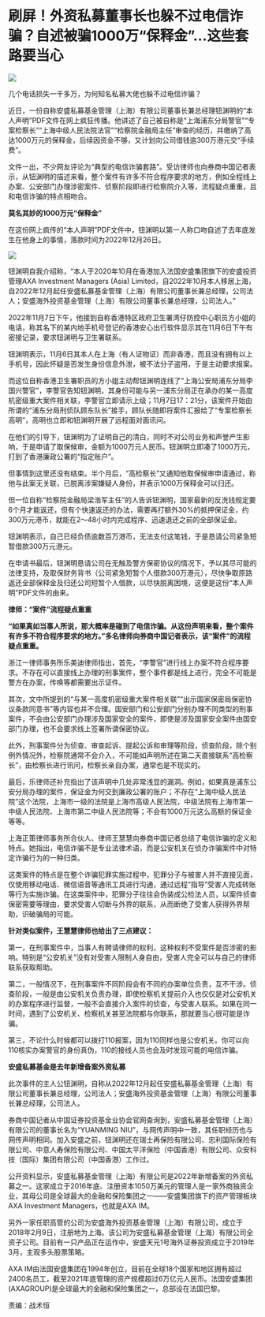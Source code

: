 # 刷屏！外资私募董事长也躲不过电信诈骗？自述被骗1000万“保释金”…这些套路要当心

![](https://inews.gtimg.com/news_bt/OMSo_NoJt9a-bPEBdyqyyIEg8zTjRGxWJDfVcC9AfMTJQAA/1000)

几个电话损失一千多万，为何知名私募大佬也躲不过电信诈骗？

近日，一份自称安盛私募基金管理（上海）有限公司董事长兼总经理钮渊明的“本人声明”PDF文件在网上疯狂传播。他讲述了自己被自称是“上海浦东分局警官”“专案检察长”“上海中级人民法院法官”“检察院金融局主任”审查的经历，并缴纳了高达1000万元的保释金，后续因资金不够，又计划向公司借钱逾300万港元交“手续费”。

文件一出，不少网友评论为“典型的电信诈骗套路”。受访律师也向券商中国记者表示，从钮渊明的描述来看，整个案件有许多不符合程序要求的地方，例如全程线上办案、公安部门办理涉密案件、侦察阶段即进行检察院介入等，流程疑点重重，且和电信诈骗的特点相吻合。

**莫名其妙的1000万元“保释金”**

在这份网上疯传的“本人声明”PDF文件中，钮渊明以第一人称口吻自述了去年底发生在他身上的事情，落款时间为2022年12月26日。

![](https://inews.gtimg.com/news_bt/OEWrQCMKxRbKjvINCFlKe7MJXFtsaXskl5gg17TPwgbS0AA/1000)

钮渊明自我介绍称，“本人于2020年10月在香港加入法国安盛集团旗下的安盛投资管理AXA Investment Managers (Asia)
Limited，自2022年10月本人移居上海，自2022年12月起任安盛私募基金管理（上海）有限公司董事长兼总经理，公司法人；安盛海外投资基金管理（上海）有限公司董事长兼总经理，公司法人。”

2022年11月7日下午，他接到自称香港特区政府卫生署湾仔防控中心职员方小姐的电话，称其名下的某内地手机号登记的香港安心出行软件显示其在11月6日下午有密接记录，要求钮渊明与卫生署联系。

钮渊明表示，11月6日其本人在上海（有人证物证）而非香港，而且没有拥有以上手机号，因此怀疑是否发生身份信息外泄，被不法分子盗用，于是主动要求报案。

而这位自称香港卫生署职员的方小姐主动帮钮渊明连线了“上海公安局浦东分局李国兴警官”，李警官告知钮渊明，其身份可能与另一浦东分局正在承办的某一高度机密级重大案件相关联，李警官立即请示上级；11月7日17：21分，该案件开始由所谓的“浦东分局刑侦队顾东队长”接手，顾队长随即将案件汇报给了“专案检察长高明”，高明也立即和钮渊明开展了远程面对面讯问。

在他们的引导下，钮渊明为了证明自己的清白，同时不对公司业务和声誉产生影响，于是申请了取保候审，金额为1000万元人民币。钮渊明立即凑了1000万元，打到了香港廉政公署的“指定账户”。

但事情到这里还没有结束。半个月后，“高检察长”又通知他取保候审申请通过，称他与此案无关联，已脱离涉案嫌疑人身份，并表示1000万保释金可以归还。

但一位自称“检察院金融局梁浩军主任”的人告诉钮渊明，国家最新的反洗钱规定要6个月才能返还，但有个快速返还的办法，需要再打额外30%的抵押保证金，约300万元港币，就能在2～48小时内完成程序、迅速退还之前的全部保证金。

钮渊明表示，自己已经负债逾数百万港币，无法支付这笔钱，于是恳请公司紧急短暂借款300万元港元。

在申请书最后，钮渊明恳请公司在无触及警方保密协议的情况下，予以其尽可能的法律支持，及取保财务背书（公司紧急短暂个人借款300万港元），尽快争取原路返还全部保释金及归还公司短暂个人借款，以尽快脱离困境，这便是这份“本人声明”PDF文件的由来。

**律师：“案件”流程疑点重重**

**“如果真如当事人所说，那大概率是碰到了电信诈骗。从这份声明来看，整个案件有许多不符合程序要求的地方。”多名律师向券商中国记者表示，该“案件”的流程疑点重重。**

浙江一律师事务所乐美迪律师指出，首先，“李警官”进行线上办案不符合程序要求。不存在可以直接线上办理的刑事案件，整个事件都是线上进行，完全不可能是警方在办案，传唤等都需要出示证件。

其次，文中所提到的“与某一高度机密级重大案件相关联”“出示国家保密局保密协议条款同意书”等内容也并不合理。国安部门和公安部门分别办理不同类型的刑事案件，不会由公安部门办理涉及国家安全的案件，即使是涉及国家安全案件由国安部门办理，也不会要求线上签署所谓保密协议。

此外，刑事案件分为侦查、审查起诉、提起公诉和审理等阶段，侦查阶段，除个别例外情况外，检察院通常不会介入，不可能如声明所述在第二天直接联系“高检察长”，由检察长进行讯问，检察长亲自办案，通常也是不现实的。

最后，乐律师还补充指出了该声明中几处非常浅显的漏洞。例如，如果真是浦东公安分局办理的案件，保证金为何交到廉政公署的账户；不存在“上海中级人民法院”这个法院，上海市一级的法院是上海市高级人民法院，中级法院有上海市第一中级人民法院、上海市第二中级人民法院等；不会有1000万元这么高额的保证金等等。

上海正策律师事务所合伙人、律师王慧慧向券商中国记者总结了电信诈骗的定义和特点。她指出，电信诈骗不是专业法律术语，而是公安机关在侦办诈骗案件中对特定诈骗行为的一种归类。

这类案件的特点是在整个诈骗犯罪实施过程中，犯罪分子与被害人并不直接见面，仅使用移动电话、微信语音等通讯工具进行沟通，通过远程“指导”受害人完成转账等行为实施诈骗。在这类案件中，犯罪分子往往会伪装成公检法人员，以案件侦查保密需要等理由，要求受害人切断与外界的联系，从而断绝了受害人获得外界帮助，识破骗局的可能。

**针对类似案件，王慧慧律师也给出了三点建议：**

第一，在刑事案件中，当事人有聘请律师的权利，这种权利不受案件是否涉密的影响。特别是“公安机关”没有对受害人限制人身自由，受害人完全可以与自己的律师联系获取帮助。

第二，一般情况下，在刑事案件不同阶段会有不同的办案单位负责，互不干涉。侦查阶段，一般是由公安机关负责办理，即使检察机关提前介入也仅仅是对公安机关的办案程序进行监督，一般不会直接介入案件的侦查，与受害人联系。如果在同一时间，遇到了公安机关、检察机关甚至法院都与你联系，那就要当心很可能是诈骗。

第三，不论什么时候都可以拨打110报案，因为110同样也是公安机关。你可以向110核实办案警官的身份真伪，110的接线人员也会及时发现可能的电信诈骗。

**安盛私募基金是去年新增备案外资私募**

此次事件的主人公钮渊明，自称从2022年12月起任安盛私募基金管理（上海）有限公司董事长兼总经理，公司法人；安盛海外投资基金管理（上海）有限公司董事长兼总经理，公司法人。

券商中国记者从中国证券投资基金业协会官网查询到，安盛私募基金管理（上海）有限公司的董事长名为“YUANMING
NIU”，与网传声明中一致，其任职经历也与网传声明相同。加入安盛之前，钮渊明还在瑞士再保险有限公司、忠利国际保险有限公司、中意人寿保险有限公司、中国太平洋保险（中国香港）有限公司、众安科技（国际）集团有限公司（中国香港）工作过。

公开资料显示，安盛私募基金管理（上海）有限公司是2022年新增备案的外资私募之一。这家成立于2016年底、注册资本1050万美元的管理人是一家外商独资企业，其母公司是全球最大的金融和保险集团之一——安盛集团旗下的资产管理板块AXA
Investment Managers，也就是AXA IM。

另外一家任职高管的公司为安盛海外投资基金管理（上海）有限公司，成立于2018年2月9日，注册地为上海。该公司为安盛私募基金管理（上海）有限公司全资子公司。目前有一只产品正在运作中，安盛天元1号海外证券投资成立于2019年3月，主观多头股票策略。

AXA
IM由法国安盛集团在1994年创立，目前在全球18个国家和地区拥有超过2400名员工，截至2021年底管理的资产规模超过6万亿元人民币。法国安盛集团(AXAGROUP)是全球最大的金融和保险集团之一，总部设在法国巴黎。

责编：战术恒

